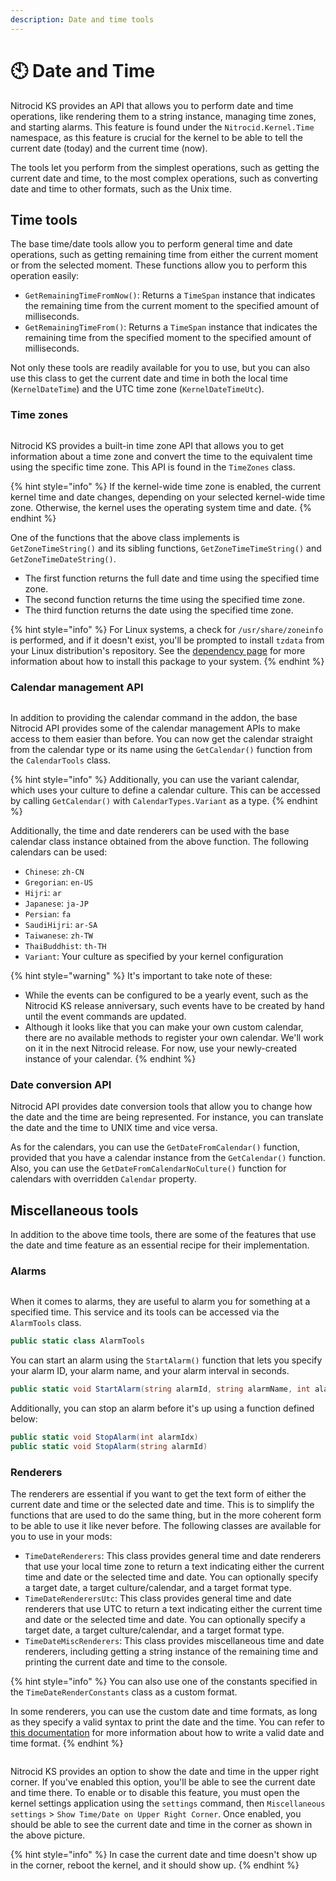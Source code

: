 ```yaml
---
description: Date and time tools
---
```


# 🕙 Date and Time

Nitrocid KS provides an API that allows you to perform date and time operations, like rendering them to a string instance, managing time zones, and starting alarms. This feature is found under the `Nitrocid.Kernel.Time` namespace, as this feature is crucial for the kernel to be able to tell the current date (today) and the current time (now).

The tools let you perform from the simplest operations, such as getting the current date and time, to the most complex operations, such as converting date and time to other formats, such as the Unix time.

## Time tools

The base time/date tools allow you to perform general time and date operations, such as getting remaining time from either the current moment or from the selected moment. These functions allow you to perform this operation easily:

* `GetRemainingTimeFromNow()`: Returns a `TimeSpan` instance that indicates the remaining time from the current moment to the specified amount of milliseconds.
* `GetRemainingTimeFrom()`: Returns a `TimeSpan` instance that indicates the remaining time from the specified moment to the specified amount of milliseconds.

Not only these tools are readily available for you to use, but you can also use this class to get the current date and time in both the local time (`KernelDateTime`) and the UTC time zone (`KernelDateTimeUtc`).

### Time zones

<figure><img src="../../../.gitbook/assets/144-wcsaver.png" alt=""><figcaption></figcaption></figure>

Nitrocid KS provides a built-in time zone API that allows you to get information about a time zone and convert the time to the equivalent time using the specific time zone. This API is found in the `TimeZones` class.

{% hint style="info" %}
If the kernel-wide time zone is enabled, the current kernel time and date changes, depending on your selected kernel-wide time zone. Otherwise, the kernel uses the operating system time and date.
{% endhint %}

One of the functions that the above class implements is `GetZoneTimeString()` and its sibling functions, `GetZoneTimeTimeString()` and `GetZoneTimeDateString()`.

* The first function returns the full date and time using the specified time zone.
* The second function returns the time using the specified time zone.
* The third function returns the date using the specified time zone.

{% hint style="info" %}
For Linux systems, a check for `/usr/share/zoneinfo` is performed, and if it doesn't exist, you'll be prompted to install `tzdata` from your Linux distribution's repository. See the [dependency page](../../../installation-and-maintenance/dependency-information.md) for more information about how to install this package to your system.
{% endhint %}

### Calendar management API

<figure><img src="../../../.gitbook/assets/025-calendar.png" alt=""><figcaption></figcaption></figure>

In addition to providing the calendar command in the addon, the base Nitrocid API provides some of the calendar management APIs to make access to them easier than before. You can now get the calendar straight from the calendar type or its name using the `GetCalendar()` function from the `CalendarTools` class.

{% hint style="info" %}
Additionally, you can use the variant calendar, which uses your culture to define a calendar culture. This can be accessed by calling `GetCalendar()` with `CalendarTypes.Variant` as a type.
{% endhint %}

Additionally, the time and date renderers can be used with the base calendar class instance obtained from the above function. The following calendars can be used:

* `Chinese`: `zh-CN`
* `Gregorian`: `en-US`
* `Hijri`: `ar`
* `Japanese`: `ja-JP`
* `Persian`: `fa`
* `SaudiHijri`: `ar-SA`
* `Taiwanese`: `zh-TW`
* `ThaiBuddhist`: `th-TH`
* `Variant`: Your culture as specified by your kernel configuration

{% hint style="warning" %}
It's important to take note of these:

* While the events can be configured to be a yearly event, such as the Nitrocid KS release anniversary, such events have to be created by hand until the event commands are updated.
* Although it looks like that you can make your own custom calendar, there are no available methods to register your own calendar. We'll work on it in the next Nitrocid release. For now, use your newly-created instance of your calendar.
{% endhint %}

### Date conversion API

Nitrocid API provides date conversion tools that allow you to change how the date and the time are being represented. For instance, you can translate the date and the time to UNIX time and vice versa.

As for the calendars, you can use the `GetDateFromCalendar()` function, provided that you have a calendar instance from the `GetCalendar()` function. Also, you can use the `GetDateFromCalendarNoCulture()` function for calendars with overridden `Calendar` property.

## Miscellaneous tools

In addition to the above time tools, there are some of the features that use the date and time feature as an essential recipe for their implementation.

### Alarms

<figure><img src="../../../.gitbook/assets/024-caffeine.png" alt=""><figcaption></figcaption></figure>

When it comes to alarms, they are useful to alarm you for something at a specified time. This service and its tools can be accessed via the `AlarmTools` class.

```csharp
public static class AlarmTools
```

You can start an alarm using the `StartAlarm()` function that lets you specify your alarm ID, your alarm name, and your alarm interval in seconds.

```csharp
public static void StartAlarm(string alarmId, string alarmName, int alarmValue)
```

Additionally, you can stop an alarm before it's up using a function defined below:

```csharp
public static void StopAlarm(int alarmIdx)
public static void StopAlarm(string alarmId)
```

### Renderers

The renderers are essential if you want to get the text form of either the current date and time or the selected date and time. This is to simplify the functions that are used to do the same thing, but in the more coherent form to be able to use it like never before. The following classes are available for you to use in your mods:

* `TimeDateRenderers`: This class provides general time and date renderers that use your local time zone to return a text indicating either the current time and date or the selected time and date. You can optionally specify a target date, a target culture/calendar, and a target format type.
* `TimeDateRenderersUtc`: This class provides general time and date renderers that use UTC to return a text indicating either the current time and date or the selected time and date. You can optionally specify a target date, a target culture/calendar, and a target format type.
* `TimeDateMiscRenderers`: This class provides miscellaneous time and date renderers, including getting a string instance of the remaining time and printing the current date and time to the console.

{% hint style="info" %}
You can also use one of the constants specified in the `TimeDateRenderConstants` class as a custom format.

In some renderers, you can use the custom date and time formats, as long as they specify a valid syntax to print the date and the time. You can refer to [this documentation](https://learn.microsoft.com/en-us/dotnet/standard/base-types/standard-date-and-time-format-strings) for more information about how to write a valid date and time format.
{% endhint %}

<figure><img src="../../../.gitbook/assets/145-corner.png" alt=""><figcaption></figcaption></figure>

Nitrocid KS provides an option to show the date and time in the upper right corner. If you've enabled this option, you'll be able to see the current date and time there. To enable or to disable this feature, you must open the kernel settings application using the `settings` command, then `Miscellaneous settings` > `Show Time/Date on Upper Right Corner`. Once enabled, you should be able to see the current date and time in the corner as shown in the above picture.

{% hint style="info" %}
In case the current date and time doesn't show up in the corner, reboot the kernel, and it should show up.
{% endhint %}
